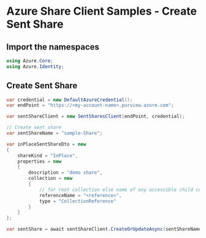 # Azure Share Client Samples - Create Sent Share

## Import the namespaces

```C# Snippet:Azure_Analytics_Purview_Share_Samples_01_Namespaces
using Azure.Core;
using Azure.Identity;
```

## Create Sent Share

```C# Snippet:Azure_Analytics_Purview_Share_Samples_CreateSentShare
var credential = new DefaultAzureCredential();
var endPoint = "https://<my-account-name>.purview.azure.com";

var sentShareClient = new SentSharesClient(endPoint, credential);

// Create sent share
var sentShareName = "sample-Share";

var inPlaceSentShareDto = new
{
    shareKind = "InPlace",
    properties = new
    {
        description = "demo share",
        collection = new
        {
            // for root collection else name of any accessible child collection in the Purview account.
            referenceName = "<reference>",
            type = "CollectionReference"
        }
    }
};

var sentShare = await sentShareClient.CreateOrUpdateAsync(sentShareName, RequestContent.Create(inPlaceSentShareDto));
```
